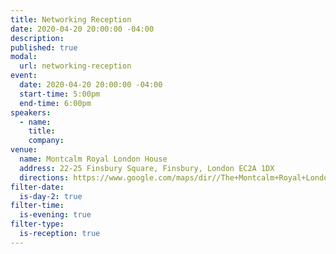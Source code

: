 ```yaml
---
title: Networking Reception
date: 2020-04-20 20:00:00 -04:00
description:
published: true 
modal:
  url: networking-reception
event:
  date: 2020-04-20 20:00:00 -04:00
  start-time: 5:00pm
  end-time: 6:00pm
speakers:
  - name:
    title:
    company:
venue:
  name: Montcalm Royal London House
  address: 22-25 Finsbury Square, Finsbury, London EC2A 1DX
  directions: https://www.google.com/maps/dir//The+Montcalm+Royal+London+House,+22-25+Finsbury+Square,+Finsbury,+London+EC2A+1DX,+United+Kingdom/@51.5215839,-0.0878437,17z/data=!4m8!4m7!1m0!1m5!1m1!1s0x48761caef3c10087:0x2c72c14a777c22b!2m2!1d-0.085655!2d51.5215839
filter-date:
  is-day-2: true
filter-time:
  is-evening: true
filter-type:
  is-reception: true
---
```

